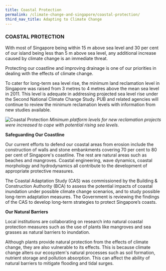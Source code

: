 ```yaml
---
title: Coastal Protection
permalink: /climate-change-and-singapore/coastal-protection/
third_nav_title: Adapting to Climate Change
---
```


### COASTAL PROTECTION

With most of Singapore being within 15 m above sea level and 30 per cent of our island being less than 5 m above sea level, any additional increase caused by climate change is an immediate threat.

Protecting our coastline and improving drainage is one of our priorities in dealing with the effects of climate change.

To cater for long-term sea level rise, the minimum land reclamation level in Singapore was raised from 3 metres to 4 metres above the mean sea level in 2011. This level is adequate in addressing projected sea level rise under the Second National Climate Change Study. PUB and related agencies will continue to review the minimum reclamation levels with information from new studies available.

![Coastal Protection](https://www.nccs.gov.sg/images/default-source/default-album/coastal-protection.jpg "Coastal Protection")
*Minimum platform levels for new reclamation projects were increased to cope with potential rising sea levels.*

**Safeguarding Our Coastline**

Our current efforts to defend our coastal areas from erosion include the construction of walls and stone embankments covering 70 per cent to 80 per cent of Singapore's coastline. The rest are natural areas such as beaches and mangroves. Coastal engineering, wave dynamics, coastal morphology and hydrodynamics all contribute to the development of appropriate protective measures.

The Coastal Adaptation Study (CAS) was commissioned by the Building & Construction Authority (BCA) to assess the potential impacts of coastal inundation under possible climate change scenarios, and to study possible long-term adaptation measures. The Government is reviewing the findings of the CAS to develop long-term strategies to protect Singapore’s coasts.

**Our Natural Barriers**

Local institutions are collaborating on research into natural coastal protection measures such as the use of plants like mangroves and sea grasses as natural barriers to inundation.

Although plants provide natural protection from the effects of climate change, they are also vulnerable to its effects. This is because climate change alters our ecosystem's natural processes such as soil formation, nutrient storage and pollution absorption. This can affect the ability of natural barriers to mitigate flooding and tidal surges.